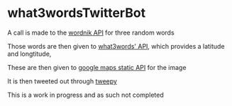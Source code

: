 # what3wordsTwitterBot
A call is made to the [wordnik API](http://developer.wordnik.com/docs.html#!/words/getRandomWord_get_4) for three random words

Those words are then given to [what3words' API](https://docs.what3words.com/api/v2/), which provides a latitude and longtitude, 

These are then given to [google maps static API](https://developers.google.com/maps/documentation/static-maps/) for the image

It is then tweeted out through [tweepy](http://tweepy.readthedocs.io/en/v3.5.0/)


This is a work in progress and as such not completed
